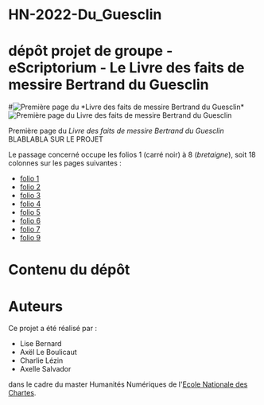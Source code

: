# HN-2022-Du_Guesclin
dépôt projet de groupe - eScriptorium - Le Livre des faits de messire Bertrand du Guesclin
====
#<img src="asalva15/HN-2022--PROJET-DU-GUESCLIN--/Le_Livre_des_faits_de_[...]_page_1.jpg" alt="Première page du *Livre des faits de messire Bertrand du Guesclin*">
![Première page du *Livre des faits de messire Bertrand du Guesclin*](asalva15/HN-2022--PROJET-DU-GUESCLIN--/Le_Livre_des_faits_de_[...]_page_1.jpg)

Première page du *Livre des faits de messire Bertrand du Guesclin*
BLABLABLA SUR LE PROJET

Le passage concerné occupe les folios 1 (carré noir) à 8 (*bretaigne*), soit 18 colonnes sur les pages suivantes :
- [folio 1](https://gallica.bnf.fr/ark:/12148/bpt6k1110614/f5.item)
- [folio 2](https://gallica.bnf.fr/ark:/12148/bpt6k1110614/f6.item)
- [folio 3](https://gallica.bnf.fr/ark:/12148/bpt6k1110614/f7.item)
- [folio 4](https://gallica.bnf.fr/ark:/12148/bpt6k1110614/f8.item)
- [folio 5](https://gallica.bnf.fr/ark:/12148/bpt6k1110614/f9.item)
- [folio 6](https://gallica.bnf.fr/ark:/12148/bpt6k1110614/f10.item)
- [folio 7](https://gallica.bnf.fr/ark:/12148/bpt6k1110614/f11.item)
- [folio 9](https://gallica.bnf.fr/ark:/12148/bpt6k1110614/f12.item)

# Contenu du dépôt


# Auteurs
Ce projet a été réalisé par :

- Lise Bernard
- Axël Le Boulicaut
- Charlie Lézin
- Axelle Salvador

 dans le cadre du master Humanités Numériques de l'[Ecole Nationale des Chartes](https://www.chartes.psl.eu/).

